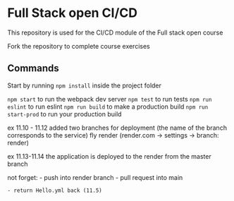 # Full Stack open CI/CD

This repository is used for the CI/CD module of the Full stack open course

Fork the repository to complete course exercises

## Commands

Start by running `npm install` inside the project folder

`npm start` to run the webpack dev server
`npm test` to run tests
`npm run eslint` to run eslint
`npm run build` to make a production build
`npm run start-prod` to run your production build

ex 11.10 - 11.12
  added two branches for deployment (the name of the branch corresponds to the service)
    fly
    render  (render.com -> settings -> branch: render)

ex 11.13-11.14
    the application is deployed to the render from the master branch

  not forget:
    - push into render branch
    - pull request into main

    - return Hello.yml back (11.5)